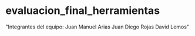 # evaluacion_final_herramientas
"Integrantes del equipo: 
Juan Manuel Arias
Juan Diego Rojas
David Lemos"
